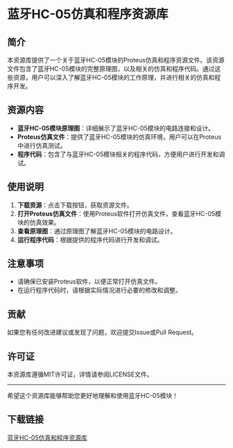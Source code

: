 # 蓝牙HC-05仿真和程序资源库

## 简介
本资源库提供了一个关于蓝牙HC-05模块的Proteus仿真和程序资源文件。该资源文件包含了蓝牙HC-05模块的完整原理图，以及相关的仿真和程序代码。通过这些资源，用户可以深入了解蓝牙HC-05模块的工作原理，并进行相关的仿真和程序开发。

## 资源内容
- **蓝牙HC-05模块原理图**：详细展示了蓝牙HC-05模块的电路连接和设计。
- **Proteus仿真文件**：提供了蓝牙HC-05模块的仿真环境，用户可以在Proteus中进行仿真测试。
- **程序代码**：包含了与蓝牙HC-05模块相关的程序代码，方便用户进行开发和调试。

## 使用说明
1. **下载资源**：点击下载按钮，获取资源文件。
2. **打开Proteus仿真文件**：使用Proteus软件打开仿真文件，查看蓝牙HC-05模块的仿真效果。
3. **查看原理图**：通过原理图了解蓝牙HC-05模块的电路设计。
4. **运行程序代码**：根据提供的程序代码进行开发和调试。

## 注意事项
- 请确保已安装Proteus软件，以便正常打开仿真文件。
- 在运行程序代码时，请根据实际情况进行必要的修改和调整。

## 贡献
如果您有任何改进建议或发现了问题，欢迎提交Issue或Pull Request。

## 许可证
本资源库遵循MIT许可证，详情请参阅LICENSE文件。

---

希望这个资源库能够帮助您更好地理解和使用蓝牙HC-05模块！

## 下载链接

[蓝牙HC-05仿真和程序资源库](https://pan.quark.cn/s/9693432fd43c)